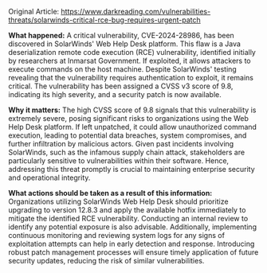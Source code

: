 Original Article: https://www.darkreading.com/vulnerabilities-threats/solarwinds-critical-rce-bug-requires-urgent-patch

**What happened:**
A critical vulnerability, CVE-2024-28986, has been discovered in SolarWinds' Web Help Desk platform. This flaw is a Java deserialization remote code execution (RCE) vulnerability, identified initially by researchers at Inmarsat Government. If exploited, it allows attackers to execute commands on the host machine. Despite SolarWinds' testing revealing that the vulnerability requires authentication to exploit, it remains critical. The vulnerability has been assigned a CVSS v3 score of 9.8, indicating its high severity, and a security patch is now available.

**Why it matters:**
The high CVSS score of 9.8 signals that this vulnerability is extremely severe, posing significant risks to organizations using the Web Help Desk platform. If left unpatched, it could allow unauthorized command execution, leading to potential data breaches, system compromises, and further infiltration by malicious actors. Given past incidents involving SolarWinds, such as the infamous supply chain attack, stakeholders are particularly sensitive to vulnerabilities within their software. Hence, addressing this threat promptly is crucial to maintaining enterprise security and operational integrity.

**What actions should be taken as a result of this information:**
Organizations utilizing SolarWinds Web Help Desk should prioritize upgrading to version 12.8.3 and apply the available hotfix immediately to mitigate the identified RCE vulnerability. Conducting an internal review to identify any potential exposure is also advisable. Additionally, implementing continuous monitoring and reviewing system logs for any signs of exploitation attempts can help in early detection and response. Introducing robust patch management processes will ensure timely application of future security updates, reducing the risk of similar vulnerabilities.